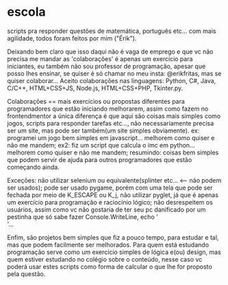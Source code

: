 # escola
scripts pra responder questões de matemática, português etc... com mais agilidade, todos foram feitos por mim ("Érik").

Deixando bem claro que isso daqui não é vaga de emprego e que vc não precisa me mandar as 'colaborações' é apenas um exercício para iniciantes, eu também não sou professor de programação, apesar que posso lhes ensinar, se quiser é só chamar no meu insta: @erikfritas, mas se quiser colaborar... Aceito colaborações nas linguagens: Python, C#, Java, C/C++, HTML+CSS+JS, Node.js, HTML+CSS+PHP, Tkinter.py.

Colaborações == mais exercícios ou propostas diferentes para programadores que estão iniciando melhorarem, assim como fazem no frontendmentor
a única diferença é que aqui são coisas mais simples como jogos, scripts para responder tarefas etc..., não necessariamente precisa ser um site, 
mas pode ser também(um site simples obviamente).
  ex: programei um jogo bem simples em javascript... melhorem como quiser e não me mandem;
  ex2: fiz um script que calcula o imc em python... melhorem como quiser e não me mandem;
  resumindo: coisas bem simples que podem servir de ajuda para outros programadores que estão começando ainda.

Exceções: não utilizar selenium ou equivalente(splinter etc... <-- não podem ser usados); pode ser usado pygame, porém com uma tela que pode ser fechada por meio de K_ESCAPE ou K_j, não utilizar pyglet, já que é apenas um exercício para programação e raciocínio lógico; não desrespeitem os usuários, assim como vc não gostaria de ter seu pc danificado por um pestinha que só sabe fazer Console.WriteLine, echo '<br>'...

Enfim, são projetos bem simples que fiz a pouco tempo, para estudar e tal, mas que podem facilmente ser melhorados. Para quem está estudando programação serve como um exercício simples de lógica e(ou) design, mas quem estiver estudando no colégio sobre o conteúdo, nesse caso vc poderá usar estes scripts como forma de calcular o que lhe for proposto pela questão.
